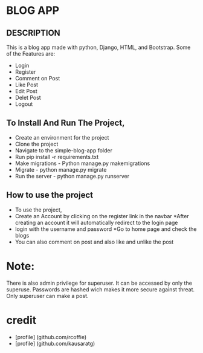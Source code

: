 # BLOG APP
## DESCRIPTION
This is a blog app made with python, Django, HTML, and Bootstrap. Some of the Features are:
* Login 
* Register
* Comment on Post
* Like Post
* Edit Post
* Delet Post
* Logout

## To Install And Run The Project,
* Create an environment for the project
* Clone the project
* Navigate to the simple-blog-app folder
* Run pip install -r requirements.txt
* Make migrations - Python manage.py makemigrations
* Migrate - python manage.py migrate
* Run the server - python manage.py runserver

## How to use the project
* To use the project, 
* Create an Account by clicking on the register link in the navbar
*After creating an account it will automatically redirect to the login page
* login with the username and password
*Go to home page and check the blogs
* You can also comment on post and also like and unlike the post

# Note:
There is also admin privilege for superuser. It can be accessed by only the superuse.
Passwords are hashed wich makes it more secure against threat.
Only superuser can make a post.

# credit 
* [profile] (github.com/rcoffie)
* [profile] (github.com/kausaratg)


